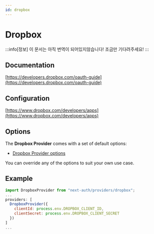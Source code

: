 ```yaml
---
id: dropbox
---
```


# Dropbox

:::info[정보]
이 문서는 아직 번역이 되어있지않습니다! 조금만 기다려주세요!
:::


## Documentation[](https://next-auth.js.org/providers/dropbox#documentation "Direct link to heading")

[https://developers.dropbox.com/oauth-guide](https://developers.dropbox.com/oauth-guide)

## Configuration[](https://next-auth.js.org/providers/dropbox#configuration "Direct link to heading")

[https://www.dropbox.com/developers/apps](https://www.dropbox.com/developers/apps)

## Options[](https://next-auth.js.org/providers/dropbox#options "Direct link to heading")

The **Dropbox Provider** comes with a set of default options:

-   [Dropbox Provider options](https://github.com/nextauthjs/next-auth/blob/v4/packages/next-auth/src/providers/dropbox.js)

You can override any of the options to suit your own use case.

## Example[](https://next-auth.js.org/providers/dropbox#example "Direct link to heading")

```js
import DropboxProvider from "next-auth/providers/dropbox";
...
providers: [
  DropboxProvider({
    clientId: process.env.DROPBOX_CLIENT_ID,
    clientSecret: process.env.DROPBOX_CLIENT_SECRET
  })
]
...
```
